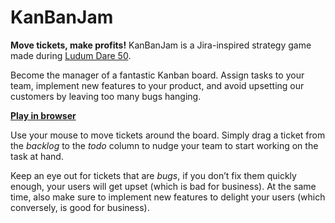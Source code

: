 # KanBanJam

**Move tickets, make profits!** KanBanJam is a Jira-inspired strategy game made
during [Ludum Dare 50](https://ldjam.com/events/ludum-dare/50/kanbanjam).

Become the manager of a fantastic Kanban board. Assign tasks to your team,
implement new features to your product, and avoid upsetting our customers by
leaving too many bugs hanging.

**[Play in browser](https://tkers.dev/kanbanjam)**

Use your mouse to move tickets around the board. Simply drag a ticket from the
_backlog_ to the _todo_ column to nudge your team to start working on the task
at hand.

Keep an eye out for tickets that are _bugs_, if you don’t fix them quickly
enough, your users will get upset (which is bad for business). At the same time,
also make sure to implement new features to delight your users (which
conversely, is good for business).
